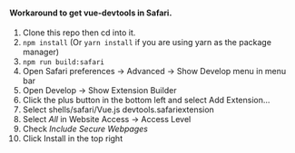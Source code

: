 #### Workaround to get **vue-devtools** in Safari.

1. Clone this repo then cd into it.
2. `npm install` (Or `yarn install` if you are using yarn as the package manager)
3. `npm run build:safari`
4. Open Safari preferences -> Advanced -> Show Develop menu in menu bar
5. Open Develop -> Show Extension Builder
6. Click the plus button in the bottom left and select Add Extension...
7. Select shells/safari/Vue.js devtools.safariextension
8. Select _All_ in Website Access -> Access Level
9. Check _Include Secure Webpages_
10. Click Install in the top right
